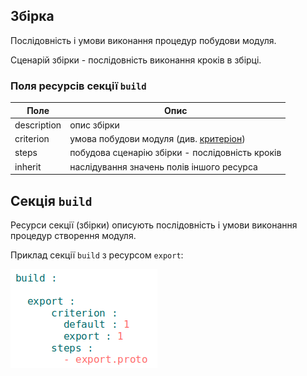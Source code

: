 ## Збірка

Послідовність і умови виконання процедур побудови модуля.

Сценарій збірки - послідовність виконання кроків в збірці. 

### Поля ресурсів секції `build`  

| Поле          | Опис                                                             |
|---------------|------------------------------------------------------------------|
| description   | опис збірки                                                      |  
| criterion     | умова побудови модуля (див. [критеріон](Criterions.md))          |
| steps         | побудова сценарію збірки - послідовність кроків                  |
| inherit       | наслідування значень полів іншого ресурса                        |

## Секція <code>build</code> 

Ресурси секції (збірки) описують послідовність і умови виконання процедур створення модуля.  

Приклад секції `build` з ресурсом `export`: 

![section.build.png](./Images/section.build.png)